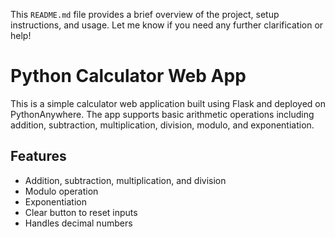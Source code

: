 This `README.md` file provides a brief overview of the project, setup instructions, and usage.
Let me know if you need any further clarification or help!

# Python Calculator Web App
This is a simple calculator web application built using Flask and deployed on PythonAnywhere. The app supports basic arithmetic operations including addition, subtraction, multiplication, division, modulo, and exponentiation.


## Features
- Addition, subtraction, multiplication, and division
- Modulo operation
- Exponentiation
- Clear button to reset inputs
- Handles decimal numbers